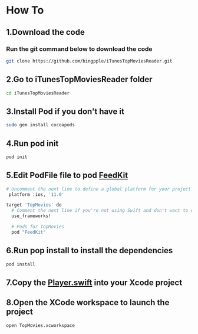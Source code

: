 # How To

## 1.Download the code
### Run the git command below to download the code
```Bash
git clone https://github.com/bingpple/iTunesTopMoviesReader.git
```
## 2.Go to iTunesTopMoviesReader folder
```Bash
cd iTunesTopMoviesReader
```
## 3.Install Pod if you don't have it
```Bash
sudo gem install cocoapods
```
## 4.Run pod init
```Bash
pod init
```
## 5.Edit PodFile file to pod [FeedKit](https://github.com/nmdias/FeedKit)
```Bash
# Uncomment the next line to define a global platform for your project
 platform :ios, '11.0'

target 'TopMovies' do
  # Comment the next line if you're not using Swift and don't want to use dynamic frameworks
  use_frameworks!

  # Pods for TopMovies
  pod "FeedKit"
 ```
## 6.Run pop install to install the dependencies
```Bash
pod install
```
## 7.Copy the [Player.swift](https://github.com/piemonte/Player/tree/master/Sources) into your Xcode project 

## 8.Open the XCode workspace to launch the project
```Bash
open TopMovies.xcworkspace
```
